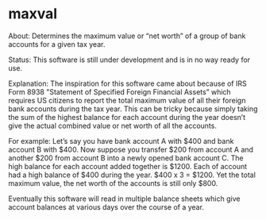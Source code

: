 # maxval
About: Determines the maximum value or “net worth” of a group of bank accounts for a given tax year.

Status: This software is still under development and is in no way ready for use.

Explanation: The inspiration for this software came about because of IRS Form 8938 "Statement of Specified Foreign Financial Assets” which requires US citizens to report the total maximum value of all their foreign bank accounts during the tax year. This can be tricky because simply taking the sum of the highest balance for each account during the year doesn’t give the actual combined value or net worth of all the accounts.

For example: Let’s say you have bank account A with $400 and bank account B with $400. Now suppose you transfer $200 from account A and another $200 from account B into a newly opened bank account C. The high balance for each account added together is $1200. Each of account had a high balance of $400 during the year. $400 x 3 = $1200. Yet the total maximum value, the net worth of the accounts is still only $800.

Eventually this software will read in multiple balance sheets which give account balances at various days over the course of a year.
